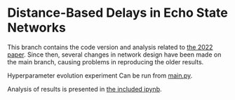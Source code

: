# Distance-Based Delays in Echo State Networks
This branch contains the code version and analysis related to 
[the 2022 paper](https://link.springer.com/chapter/10.1007/978-3-031-21753-1_21). Since then, several 
changes in 
network design have been made on the main branch, causing problems in reproducing the older results.

Hyperparameter evolution experiment Can be run from [main.py](main.py).

Analysis of results is presented in [the included ipynb](DDN-2022-paper-analysis.ipynb).